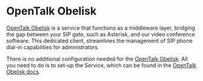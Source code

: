 <!--
SPDX-FileCopyrightText: OpenTalk GmbH <mail@opentalk.eu>
SPDX-License-Identifier: EUPL-1.2
-->

# OpenTalk Obelisk

[OpenTalk Obelisk](https://gitlab.opencode.de/opentalk/obelisk) is a service
that functions as a middleware layer, bridging the gap between your SIP gate,
such as Asterisk, and our video conference software. This dedicated client,
streamlines the management of SIP phone dial-in capabilities for administrators.

There is no additional configuration needed for the [OpenTalk Obelisk](https://gitlab.opencode.de/opentalk/obelisk). All you need to do is to set-up the Service, which can be found in the [OpenTalk Obelisk docs](https://gitlab.opencode.de/opentalk/obelisk).
